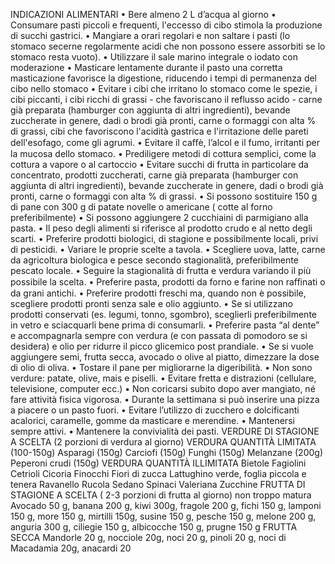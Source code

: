 INDICAZIONI ALIMENTARI
• Bere almeno 2 L d’acqua al giorno
• Consumare pasti piccoli e frequenti, l'eccesso di cibo stimola la produzione di succhi
gastrici.
• Mangiare a orari regolari e non saltare i pasti (lo stomaco secerne regolarmente acidi
che non possono essere assorbiti se lo stomaco resta vuoto).
• Utilizzare il sale marino integrale o iodato con moderazione
• Masticare lentamente durante il pasto una corretta masticazione favorisce la digestione,
riducendo i tempi di permanenza del cibo nello stomaco
• Evitare i cibi che irritano lo stomaco come le spezie, i cibi piccanti, i cibi ricchi di grassi -
che favoriscano il reflusso acido - carne già preparata (hamburger con aggiunta di altri
ingredienti), bevande zuccherate in genere, dadi o brodi già pronti, carne o formaggi
con alta % di grassi, cibi che favoriscono l'acidità gastrica e l'irritazione delle pareti
dell'esofago, come gli agrumi.
• Evitare il caﬀè, l’alcol e il fumo, irritanti per la mucosa dello stomaco.
• Prediligere metodi di cottura semplici, come la cottura a vapore o al cartoccio
• Evitare succhi di frutta in particolare da concentrato, prodotti zuccherati, carne già
preparata (hamburger con aggiunta di altri ingredienti), bevande zuccherate in genere,
dadi o brodi già pronti, carne o formaggi con alta % di grassi.
• Si possono sostituire 150 g di pane con 300 g di patate novelle o americane ( cotte al
forno preferibilmente)
• Si possono aggiungere 2 cucchiaini di parmigiano alla pasta.
• Il peso degli alimenti si riferisce al prodotto crudo e al netto degli scarti.
• Preferire prodotti biologici, di stagione e possibilmente locali, privi di pesticidi.
• Variare le proprie scelte a tavola.
• Scegliere uova, latte, carne da agricoltura biologica e pesce secondo stagionalità,
preferibilmente pescato locale.
• Seguire la stagionalità di frutta e verdura variando il più possibile la scelta.
• Preferire pasta, prodotti da forno e farine non raﬃnati o da grani antichi.
• Preferire prodotti freschi ma, quando non è possibile, scegliere prodotti pronti senza
sale e olio aggiunto.
• Se si utilizzano prodotti conservati (es. legumi, tonno, sgombro), sceglierli
preferibilmente in vetro e sciacquarli bene prima di consumarli.
• Preferire pasta “al dente” e accompagnarla sempre con verdura (e con passata di
pomodoro se si desidera) e olio per ridurre il picco glicemico post prandiale.
• Se si vuole aggiungere semi, frutta secca, avocado o olive al piatto, dimezzare la dose
di olio di oliva.
• Tostare il pane per migliorarne la digeribilità.
• Non sono verdure: patate, olive, mais e piselli.
• Evitare fretta e distrazioni (cellulare, televisione, computer ecc.)
• Non coricarsi subito dopo aver mangiato, né fare attività fisica vigorosa.
• Durante la settimana si può inserire una pizza a piacere o un pasto fuori.
• Evitare l’utilizzo di zucchero e dolcificanti acalorici, caramelle, gomme da masticare e
merendine.
• Mantenersi sempre attivi.
• Mantenere la convivialità dei pasti.
VERDURE DI STAGIONE A SCELTA
(2 porzioni di verdura al giorno)
VERDURA QUANTITÀ LIMITATA (100-150g)
Asparagi (150g)
Carciofi (150g)
Funghi (150g)
Melanzane (200g)
Peperoni crudi (150g)
VERDURA QUANTITÀ ILLIMITATA
Bietole
Fagiolini
Cetrioli
Cicoria
Finocchi
Fiori di zucca
Lattughino verde, foglia piccola e tenera
Ravanello
Rucola
Sedano
Spinaci
Valeriana
Zucchine
FRUTTA DI STAGIONE A SCELTA
( 2-3 porzioni di frutta al giorno) non troppo matura
Avocado 50 g, banana 200 g, kiwi 300g, fragole 200 g, fichi 150 g, lamponi 150 g, more
150 g, mirtilli 150g, susine 150 g, pesche 150 g, melone 200 g, anguria 300 g, ciliegie
150 g, albicocche 150 g, prugne 150 g
FRUTTA SECCA
Mandorle 20 g, nocciole 20g, noci 20 g, pinoli 20 g, noci di Macadamia 20g, anacardi 20

